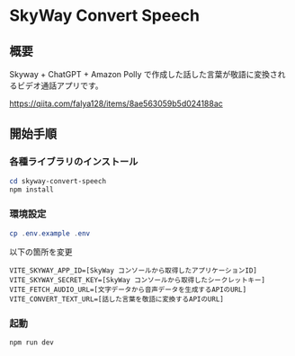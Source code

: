 # SkyWay Convert Speech

## 概要

Skyway + ChatGPT + Amazon Polly で作成した話した言葉が敬語に変換されるビデオ通話アプリです。

https://qiita.com/falya128/items/8ae563059b5d024188ac

## 開始手順

### 各種ライブラリのインストール

```powershell
cd skyway-convert-speech
npm install
```

### 環境設定

```powershell
cp .env.example .env
```

以下の箇所を変更

```
VITE_SKYWAY_APP_ID=[SkyWay コンソールから取得したアプリケーションID]
VITE_SKYWAY_SECRET_KEY=[SkyWay コンソールから取得したシークレットキー]
VITE_FETCH_AUDIO_URL=[文字データから音声データを生成するAPIのURL]
VITE_CONVERT_TEXT_URL=[話した言葉を敬語に変換するAPIのURL]
```

### 起動

```powershell
npm run dev
```